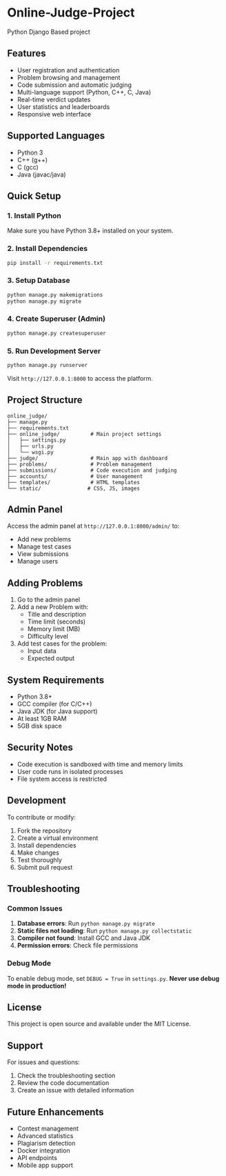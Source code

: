 # Online-Judge-Project
Python Django Based project

## Features

- User registration and authentication
- Problem browsing and management
- Code submission and automatic judging
- Multi-language support (Python, C++, C, Java)
- Real-time verdict updates
- User statistics and leaderboards
- Responsive web interface

## Supported Languages

- Python 3
- C++ (g++)
- C (gcc)
- Java (javac/java)

## Quick Setup

### 1. Install Python
Make sure you have Python 3.8+ installed on your system.

### 2. Install Dependencies
```bash
pip install -r requirements.txt
```

### 3. Setup Database
```bash
python manage.py makemigrations
python manage.py migrate
```

### 4. Create Superuser (Admin)
```bash
python manage.py createsuperuser
```

### 5. Run Development Server
```bash
python manage.py runserver
```

Visit `http://127.0.0.1:8000` to access the platform.

## Project Structure

```
online_judge/
├── manage.py
├── requirements.txt
├── online_judge/          # Main project settings
│   ├── settings.py
│   ├── urls.py
│   └── wsgi.py
├── judge/                 # Main app with dashboard
├── problems/              # Problem management
├── submissions/           # Code execution and judging
├── accounts/              # User management
├── templates/             # HTML templates
└── static/               # CSS, JS, images
```

## Admin Panel

Access the admin panel at `http://127.0.0.1:8000/admin/` to:
- Add new problems
- Manage test cases
- View submissions
- Manage users

## Adding Problems

1. Go to the admin panel
2. Add a new Problem with:
   - Title and description
   - Time limit (seconds)
   - Memory limit (MB)
   - Difficulty level
3. Add test cases for the problem:
   - Input data
   - Expected output

## System Requirements

- Python 3.8+
- GCC compiler (for C/C++)
- Java JDK (for Java support)
- At least 1GB RAM
- 5GB disk space

## Security Notes

- Code execution is sandboxed with time and memory limits
- User code runs in isolated processes
- File system access is restricted

## Development

To contribute or modify:

1. Fork the repository
2. Create a virtual environment
3. Install dependencies
4. Make changes
5. Test thoroughly
6. Submit pull request

## Troubleshooting

### Common Issues

1. **Database errors**: Run `python manage.py migrate`
2. **Static files not loading**: Run `python manage.py collectstatic`
3. **Compiler not found**: Install GCC and Java JDK
4. **Permission errors**: Check file permissions

### Debug Mode

To enable debug mode, set `DEBUG = True` in `settings.py`. 
**Never use debug mode in production!**

## License

This project is open source and available under the MIT License.

## Support

For issues and questions:
1. Check the troubleshooting section
2. Review the code documentation
3. Create an issue with detailed information

## Future Enhancements

- Contest management
- Advanced statistics
- Plagiarism detection
- Docker integration
- API endpoints
- Mobile app support
